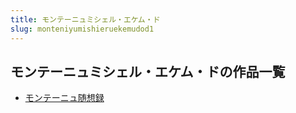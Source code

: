 ```yaml
---
title: モンテーニュミシェル・エケム・ド
slug: monteniyumishieruekemudod1
---
```


## モンテーニュミシェル・エケム・ドの作品一覧

- [モンテーニュ随想録](monteniyusuixia-9e8)
